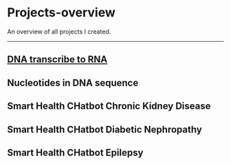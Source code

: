 # Projects-overview
An overview of all projects I created.
********************************************************************
## [DNA transcribe to RNA](https://github.com/ElodynPixel/DNA-transcribe-to-RNA)

## Nucleotides in DNA sequence

## Smart Health CHatbot Chronic Kidney Disease 

## Smart Health CHatbot Diabetic Nephropathy

## Smart Health CHatbot Epilepsy
